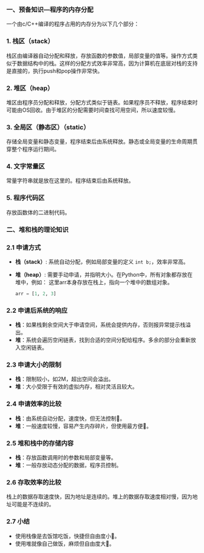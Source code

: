 

### 一、预备知识—程序的内存分配

一个由c/C++编译的程序占用的内存分为以下几个部分：

### 1. 栈区（stack）

栈区由编译器自动分配和释放，存放函数的参数值，局部变量的值等。操作方式类似于数据结构中的栈。这样的分配方式效率非常高，因为计算机在底层对栈的支持是直接的，执行push和pop操作非常快。

### 2. 堆区（heap）

堆区由程序员分配和释放，分配方式类似于链表。如果程序员不释放，程序结束时可能由OS回收。由于堆区的分配需要时间查找可用空间，所以速度较慢。

### 3. 全局区（静态区）（static）

存储全局变量和静态变量，程序结束后由系统释放。静态或全局变量的生命周期贯穿整个程序运行期间。

### 4. 文字常量区

常量字符串就是放在这里的。程序结束后由系统释放。

### 5. 程序代码区

存放函数体的二进制代码。

### 二、堆和栈的理论知识

### 2.1 申请方式

- **栈（stack）**:
系统自动分配，例如局部变量的定义 `int b;`，效率非常高。
- **堆（heap）**:
需要手动申请，并指明大小。在Python中，所有对象都存放在堆中，例如：
这里arr本身存放在栈上，指向一个堆中的数组对象。
    
    ```python
    arr = [1, 2, 3]
    ```
    

### 2.2 申请后系统的响应

- **栈**：如果栈剩余空间大于申请空间，系统会提供内存，否则报异常提示栈溢出。
- **堆**：系统会遍历空闲链表，找到合适的空间分配给程序。多余的部分会重新放入空闲链表。

### 2.3 申请大小的限制

- **栈**：限制较小，如2M，超出空间会溢出。
- **堆**：大小受限于有效的虚拟内存，相对灵活且较大。

### 2.4 申请效率的比较

- **栈**：由系统自动分配，速度快，但无法控制🚀。
- **堆**：一般速度较慢，容易产生内存碎片，但使用最方便🐢。

### 2.5 堆和栈中的存储内容

- **栈**：存放函数调用时的参数和局部变量等。
- **堆**：一般存放动态分配的数据，程序员控制。

### 2.6 存取效率的比较

栈上的数据存取速度快，因为地址是连续的。堆上的数据存取速度相对慢，因为地址可能是不连续的。

### 2.7 小结

- 使用栈像是去饭馆吃饭，快捷但自由度小🍴。
- 使用堆就像自己做饭，麻烦但自由度大🍳。